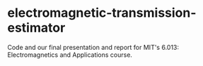 # electromagnetic-transmission-estimator
Code and our final presentation and report for MIT's 6.013: Electromagnetics and Applications course.
